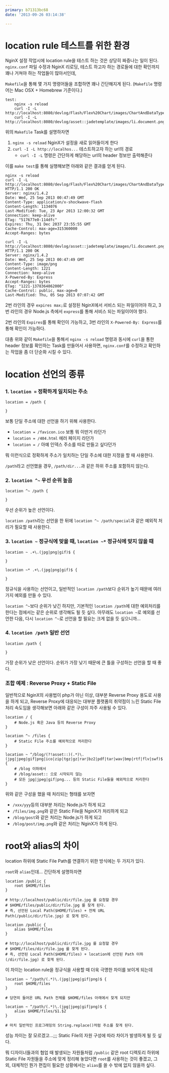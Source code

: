 ```yaml
---
primary: b71313bc68
date: '2013-09-26 03:14:38'

---
```


# location rule 테스트를 위한 환경

NginX 설정 작업시에 location rule을 테스트 하는 것은 상당히 짜증나는 일이 된다. `nginx.conf` 파일 수정과 NginX 리로딩, 테스트 하고자 하는 경로들에 대한 확인까지 꽤나 거쳐야 하는 작업들이 많아서인데,

`Makefile`을 통해 몇 가지 명령어들을 조합하면 꽤나 간단해지게 된다. (`Makefile` 명령어는 Mac OSX + Homebrew 기준이다.)

	test:
		nginx -s reload
		curl -I -L http://localhost:8080/devlog/Flash/Flex%20Chart/images/ChartAndDataTypes.swf
		curl -I -L http://localhost:8080/devlog/asset::jadetemplate/images/li.document.png

위의 `Makefile` Task를 설명하자면

1. `nginx -s reload` NginX가 설정을 새로 읽어들이게 한다
1. `curl -I -L http://localhos...` 테스트하고자 하는 url의 경로
	- `curl -I -L` 명령은 간단하게 해당하는 url의 header 정보만 출력해준다

이를 `make test`를 통해 실행해보면 아래와 같은 결과를 얻게 된다.

	nginx -s reload
	curl -I -L http://localhost:8080/devlog/Flash/Flex%20Chart/images/ChartAndDataTypes.swf
	HTTP/1.1 200 OK
	Server: nginx/1.4.2
	Date: Wed, 25 Sep 2013 00:47:49 GMT
	Content-Type: application/x-shockwave-flash
	Content-Length: 1134076
	Last-Modified: Tue, 23 Apr 2013 12:00:32 GMT
	Connection: keep-alive
	ETag: "517677e0-114dfc"
	Expires: Thu, 31 Dec 2037 23:55:55 GMT
	Cache-Control: max-age=315360000
	Accept-Ranges: bytes

	curl -I -L http://localhost:8080/devlog/asset::jadetemplate/images/li.document.png
	HTTP/1.1 200 OK
	Server: nginx/1.4.2
	Date: Wed, 25 Sep 2013 00:47:49 GMT
	Content-Type: image/png
	Content-Length: 1221
	Connection: keep-alive
	X-Powered-By: Express
	Accept-Ranges: bytes
	ETag: "1221-1378364862000"
	Cache-Control: public, max-age=0
	Last-Modified: Thu, 05 Sep 2013 07:07:42 GMT

2번 라인의 경우 `expires max;`로 설정된 NginX에서 서비스 되는 파일이어야 하고, 3번 라인의 경우 Node.js 측에서 `express`를 통해 서비스 되는 파일이어야 했다.

2번 라인의 `Expires`를 통해 확인이 가능하고, 3번 라인의 `X-Powered-By: Express`를 통해 확인이 가능하다.

대충 위와 같이 `Makefile`을 통해서 `nginx -s reload` 명령과 동시에 `curl`을 통한 header 정보를 확인하는 Task를 만들어서 사용하면, `nginx.conf`를 수정하고 확인하는 작업을 좀 더 단순화 시킬 수 있다.



# location 선언의 종류

### 1. `location =` 정확하게 일치되는 주소

	location = /path {

	}

보통 단일 주소에 대한 선언을 하기 위해 사용한다.

- `location = /favicon.ico` 보통 뭐 이딴거 라던가
- `location = /404.html` 에러 페이지 라던가
- `location = /` 아예 인덱스 주소를 따로 만들고 싶다던가

뭐 이런식으로 정확하게 주소가 일치하는 단일 주소에 대한 지정을 할 때 사용한다.

`/path`라고 선언했을 경우, `/path/dir...`과 같은 하위 주소를 포함하지 않는다.

### 2. `location ^~` 우선 순위 높음

	location ^~ /path {

	}

우선 순위가 높은 선언이다.

`location /path`라는 선언을 한 뒤에 `location ^~ /path/special`과 같은 예외적 처리가 필요할 때 사용한다.

### 3. `location ~` 정규식에 맞을 때, `location ~*` 정규식에 맞지 않을 때

	location ~ .+\.(jpg|png|gif)$ {

	}

	location ~* .+\.(jpg|png|gif)$ {

	}

정규식을 사용하는 선언이고, 일반적인 `location /path`보다 순위가 높기 때문에 여러가지 예외를 만들 수 있다.

`location ^~`보다 순위가 낮긴 하지만, 기본적인 `location /path`에 대한 예외처리를 한다는 점에서는 같은 순위로 생각해도 될 듯 싶다. 아무래도 `location ~`로 예외를 선언한 다음, 다시 `location ^~`로 선언을 할 필요는 크게 없을 듯 싶으니까...

### 4. `location /path` 일반 선언

	location /path {

	}

가장 순위가 낮은 선언이다. 순위가 가장 낮기 때문에 큰 틀을 구성하는 선언을 할 때 좋다.

### 조합 예제 : Reverse Proxy + Static File

일반적으로 NginX의 사용법이 php가 아닌 이상, 대부분 Reverse Proxy 용도로 사용을 하게 되고, Reverse Proxy에 대응되는 대부분 플랫폼의 취약점이 느린 Static File 처리 속도임을 생각해보면 아래와 같은 구성이 자주 사용될 수 있다.

	location / {
		# Node.js 혹은 Java 등의 Reverse Proxy
	}

	location ^~ /files {
		# Static File 주소를 예외적으로 처리한다
	}

	location ~ ^/blog/(?!asset::)(.*)\.(jpg|jpeg|gif|png|ico|zip|tgz|gz|rar|bz2|pdf|tar|wav|bmp|rtf|flv|swf)$ {
		# /blog 이하에서
		# /blog/asset:: 으로 시작되지 않는
		# 모든 jpg|jpeg|gif|png... 등의 Static File들을 예외적으로 처리한다
	}

위와 같은 구성을 했을 때 처리되는 형태를 보자면

- `/xxx/yyy`등의 대부분 처리는 Node.js가 하게 되고
- `/files/img.png`와 같은 Static File을 NginX가 처리하게 되고
- `/blog/post`와 같은 처리는 Node.js가 하게 되고
- `/blog/post/img.png`와 같은 처리는 NginX가 하게 된다.



# root와 alias의 차이

location 하위에 Static File Path를 연결하기 위한 방식에는 두 가지가 있다. 

`root`와 `alias`인데... 간단하게 설명하자면

	location /public {
		root $HOME/files
	}

	# http://localhost/public/dir/file.jpg 를 요청할 경우
	# $HOME/files/public/dir/file.jpg 를 찾게 된다.
	# 즉, 선언된 Local Path($HOME/files) + 전체 URL Path(/public/dir/file.jpg) 로 찾게 된다.

	location /public {
		alias $HOME/files
	}

	# http://localhost/public/dir/file.jpg 를 요청할 경우
	# $HOME/files/dir/file.jpg 를 찾게 된다.
	# 즉, 선언된 Local Path($HOME/files) + location에 선언된 Path 이하(/dir/file.jpg) 로 찾게 된다.

이 차이는 location rule을 정규식을 사용할 때 더욱 극명한 차이를 보이게 되는데

	location ~ ^/path/(.*)\.(jpg|jpeg|gif|png)$ {
		root $HOME/files
	}

	# 당연히 들어온 URL Path 전체를 $HOME/files 아래에서 찾게 되지만 

	location ~ ^/path/(.*)\.(jpg|jpeg|gif|png)$ {
		alias $HOME/files/$1.$2
	}

	# 마치 일반적인 프로그래밍의 String.replace()처럼 주소를 찾게 된다.

성능 차이는 잘 모르겠고...;;; Static File의 자원 구성에 따라 차이가 발생하게 될 듯 싶다.

뭐 디자이너들과의 협업 때 발생되는 자원들처럼 `/public` 같은 root 디렉토리 하위에 Static File 자원들을 주소에 맞게 정리해 놓았다면 `root`를 사용하는 것이 좋겠고, 그 외, 대체적인 뭔가 편집이 필요한 상황에서는 `alias`를 쓸 수 밖에 없지 않을까 싶다.




















	
	